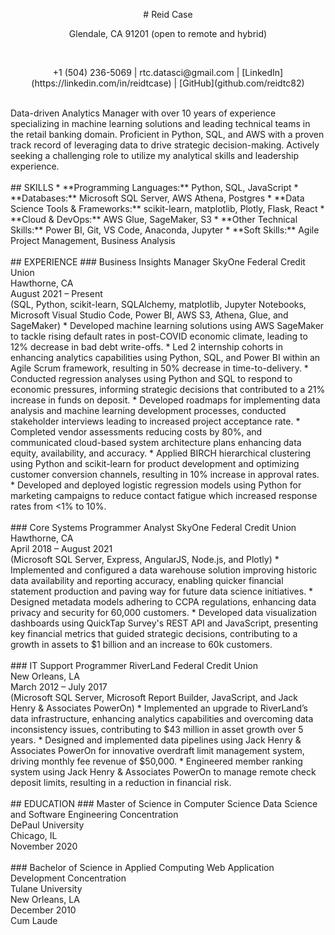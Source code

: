 <p align="center"># Reid Case</p>
<p align="center">Glendale, CA 91201 (open to remote and hybrid)</p><br />
<p align="center">+1 (504) 236-5069 | rtc.datasci@gmail.com | [LinkedIn](https://linkedin.com/in/reidtcase) | [GitHub](github.com/reidtc82)</p>
<br />
Data-driven Analytics Manager with over 10 years of experience specializing in machine learning solutions and leading technical teams in the retail banking domain. Proficient in Python, SQL, and AWS with a proven track record of leveraging data to drive strategic decision-making. Actively seeking a challenging role to utilize my analytical skills and leadership experience.
<br /><br />
## SKILLS
* **Programming Languages:** Python, SQL, JavaScript
* **Databases:** Microsoft SQL Server, AWS Athena, Postgres
* **Data Science Tools & Frameworks:** scikit-learn, matplotlib, Plotly, Flask, React
* **Cloud & DevOps:** AWS Glue, SageMaker, S3
* **Other Technical Skills:** Power BI, Git, VS Code, Anaconda, Jupyter
* **Soft Skills:** Agile Project Management, Business Analysis
<br /><br />
## EXPERIENCE
### Business Insights Manager
SkyOne Federal Credit Union<br />
Hawthorne, CA<br />
August 2021 – Present<br />
(SQL, Python, scikit-learn, SQLAlchemy, matplotlib, Jupyter Notebooks, Microsoft Visual Studio Code, Power BI, AWS S3, Athena, Glue, and SageMaker)
* Developed machine learning solutions using AWS SageMaker to tackle rising default rates in post-COVID economic climate, leading to 12% decrease in bad debt write-offs.
* Led 2 internship cohorts in enhancing analytics capabilities using Python, SQL, and Power BI within an Agile Scrum framework, resulting in 50% decrease in time-to-delivery.
* Conducted regression analyses using Python and SQL to respond to economic pressures, informing strategic decisions that contributed to a 21% increase in funds on deposit.
* Developed roadmaps for implementing data analysis and machine learning development processes, conducted stakeholder interviews leading to increased project acceptance rate.
* Completed vendor assessments reducing costs by 80%, and communicated cloud-based system architecture plans enhancing data equity, availability, and accuracy.
* Applied BIRCH hierarchical clustering using Python and scikit-learn for product development and optimizing customer conversion channels, resulting in 10% increase in approval rates.
* Developed and deployed logistic regression models using Python for marketing campaigns to reduce contact fatigue which increased response rates from <1% to 10%.
<br /><br />
### Core Systems Programmer Analyst
SkyOne Federal Credit Union<br />
Hawthorne, CA<br />
April 2018 – August 2021<br />
(Microsoft SQL Server, Express, AngularJS, Node.js, and Plotly)
* Implemented and configured a data warehouse solution improving historic data availability and reporting accuracy, enabling quicker financial statement production and paving way for future data science initiatives.
* Designed metadata models adhering to CCPA regulations, enhancing data privacy and security for 60,000 customers.
* Developed data visualization dashboards using QuickTap Survey's REST API and JavaScript, presenting key financial metrics that guided strategic decisions, contributing to a growth in assets to $1 billion and an increase to 60k customers.
<br /><br />
### IT Support Programmer
RiverLand Federal Credit Union<br />
New Orleans, LA<br />
March 2012 – July 2017<br />
(Microsoft SQL Server, Microsoft Report Builder, JavaScript, and Jack Henry & Associates PowerOn)
* Implemented an upgrade to RiverLand’s data infrastructure, enhancing analytics capabilities and overcoming data inconsistency issues, contributing to $43 million in asset growth over 5 years.
* Designed and implemented data pipelines using Jack Henry & Associates PowerOn for innovative overdraft limit management system, driving monthly fee revenue of $50,000.
* Engineered member ranking system using Jack Henry & Associates PowerOn to manage remote check deposit limits, resulting in a reduction in financial risk.
<br /><br />
## EDUCATION
### Master of Science in Computer Science
Data Science and Software Engineering Concentration<br />
DePaul University<br />
Chicago, IL<br />
November 2020
<br /><br />
### Bachelor of Science in Applied Computing
Web Application Development Concentration<br />
Tulane University<br />
New Orleans, LA<br />
December 2010<br />
Cum Laude


